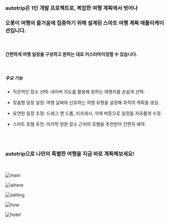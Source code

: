 ### autotrip은 1인 개발 프로젝트로, 복잡한 여행 계획에서 벗어나 
### 오롯이 여행의 즐거움에 집중하기 위해 설계된 스마트 여행 계획 애플리케이션입니다. 
<br>

#### 간편하게 여행 일정을 구성하고 원하는 대로 커스터마이징할 수 있습니다.
<br>

##### 주요 기능

- 직관적인 장소 선택: 네이버 지도를 활용해 원하는 여행지를 손쉽게 선택.

- 맞춤형 일정 설정: 여행 날짜와 선호하는 여행 유형을 설정해 최적의 계획을 생성.

- 유연한 일정 조정: 드래그 앤 드롭, 리프레시, 삭제 버튼으로 일정을 자유롭게 수정.

- 스마트 호텔 추천: 마지막 방문 장소 근처의 호텔을 추천받아 간편히 예약.

<br>
<br>

### autotrip으로 나만의 특별한 여행을 지금 바로 계획해보세요!
<br>

![main](https://github.com/user-attachments/assets/13ef652a-dc76-4c5c-a789-89870016f00a)


![where](https://github.com/user-attachments/assets/370c0f00-f315-4e4f-87d6-609607f4794e)


![setting](https://github.com/user-attachments/assets/53463180-424a-4a2c-940f-daf7b115fc32)


![how](https://github.com/user-attachments/assets/37c7dea7-6aa2-4a21-b16c-1a31f51a88fb)


![hotel](https://github.com/user-attachments/assets/8b58a481-a706-4aa1-949a-f64e0cb44dfb)

